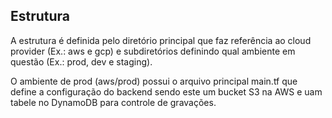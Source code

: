 ## Estrutura

A estrutura é definida pelo diretório principal que faz referência ao cloud provider (Ex.: aws e gcp) e subdiretórios definindo qual ambiente em questão (Ex.: prod, dev e staging).

O ambiente de prod (aws/prod) possui o arquivo principal main.tf que define a configuração do backend sendo este um bucket S3 na AWS e uam tabele no DynamoDB para controle de gravações.
